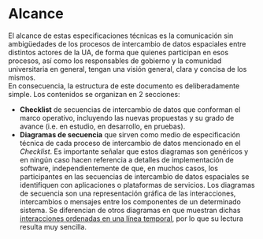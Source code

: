 # Alcance

El alcance de estas especificaciones técnicas es la comunicación sin ambigüedades de los procesos de intercambio de datos espaciales entre distintos actores de la UA, de forma que quienes participan en esos procesos, así como los responsables de gobierno y la comunidad universitaria en general, tengan una visión general, clara y concisa de los mismos.  
En consecuencia, la estructura de este documento es deliberadamente simple. Los contenidos se organizan en 2 secciones:  
-  **Checklist** de secuencias de intercambio de datos que conforman el marco operativo, incluyendo las nuevas propuestas y su grado de avance (i.e. en estudio, en desarrollo, en pruebas).
-  **Diagramas de secuencia** que sirven como medio de especificación técnica de cada proceso de intercambio de datos mencionado en el *Checklist*. Es importante señalar que estos diagramas son genéricos y en ningún caso hacen referencia a detalles de implementación de software, independientemente de que, en muchos casos, los participantes en las secuencias de intercambio de datos espaciales se identifiquen con aplicaciones o plataformas de servicios. Los diagramas de secuencia son una representación gráfica de las interacciones, intercambios o mensajes entre los componentes de un determinado sistema. Se diferencian de otros diagramas en que muestran dichas [interacciones ordenadas en una línea temporal](https://en.wikipedia.org/wiki/Sequence_diagram), por lo que su lectura resulta muy sencilla.